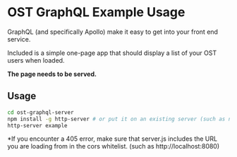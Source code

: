 # OST GraphQL Example Usage

GraphQL (and specifically Apollo) make it easy to get into your front end service.

Included is a simple one-page app that should display a list of your OST users when loaded.  

**The page needs to be served.**

## Usage
```bash
cd ost-graphql-server
npm install -g http-server # or put it on an existing server (such as nginx, etc)
http-server example
```

*If you encounter a 405 error, make sure that server.js includes the URL you are loading from in the cors whitelist. (such as http://localhost:8080)
